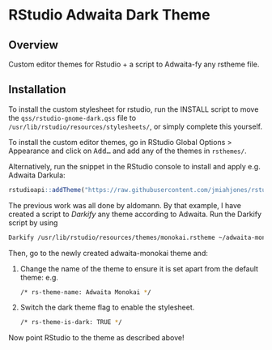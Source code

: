 
# RStudio Adwaita Dark Theme <!-- <img src="figures/logo.png" align="right" width="120" /> -->

<!-- badges: start -->

<!-- badges: end -->

## Overview

Custom editor themes for Rstudio + a script to Adwaita-fy any rstheme file.

## Installation

To install the custom stylesheet for rstudio, run the INSTALL script to move the `qss/rstudio-gnome-dark.qss` file to `/usr/lib/rstudio/resources/stylesheets/`, or simply complete
this yourself.

To install the custom editor themes, go in RStudio Global Options \>
Appearance and click on <kbd>Add…</kbd> and add any of the themes in `rsthemes/`.

Alternatively, run the snippet in the RStudio console to install and
apply e.g. Adwaita Darkula:

``` r
rstudioapi::addTheme("https://raw.githubusercontent.com/jmiahjones/rstudio-adwaita-dark-theme/master/rsthemes/AdwaitaDarkula.rstheme", apply=TRUE, force=TRUE)
```

The previous work was all done by aldomann. By that example, I have created a script to *Darkify* any theme according to Adwaita. Run the
Darkify script by using
``` bash
Darkify /usr/lib/rstudio/resources/themes/monokai.rstheme ~/adwaita-monokai.rstheme
```

Then, go to the newly created adwaita-monokai theme and:
1. Change the name of the theme to ensure it is set apart from the default theme: e.g.
    ``` bash
    /* rs-theme-name: Adwaita Monokai */
    ```

2. Switch the dark theme flag to enable the stylesheet.
    ``` bash
    /* rs-theme-is-dark: TRUE */
    ```

Now point RStudio to the theme as described above!

